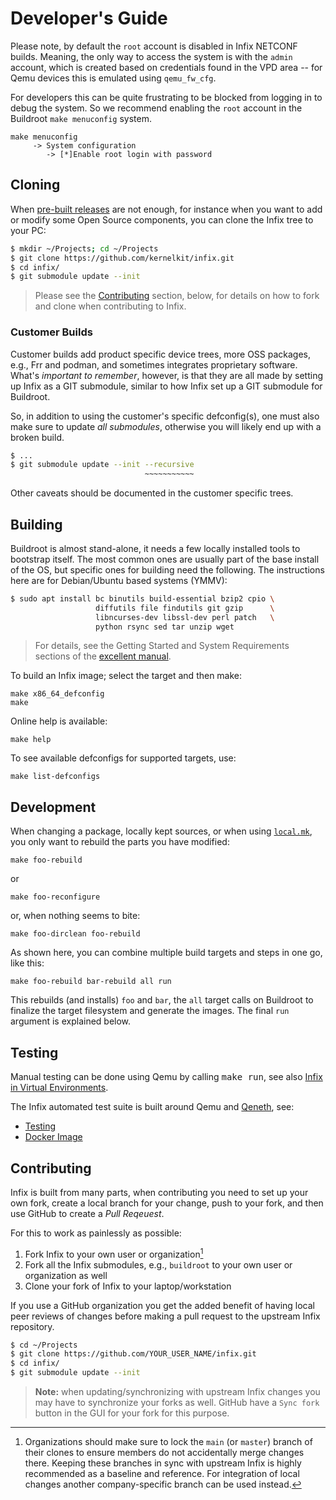 Developer's Guide
=================

Please note, by default the `root` account is disabled in Infix NETCONF
builds.  Meaning, the only way to access the system is with the `admin`
account, which is created based on credentials found in the VPD area --
for Qemu devices this is emulated using `qemu_fw_cfg`.

For developers this can be quite frustrating to be blocked from logging
in to debug the system.  So we recommend enabling the `root` account in
the Buildroot `make menuconfig` system.

    make menuconfig
         -> System configuration
            -> [*]Enable root login with password


Cloning
-------

When [pre-built releases][0] are not enough, for instance when you want
to add or modify some Open Source components, you can clone the Infix
tree to your PC:

```bash
$ mkdir ~/Projects; cd ~/Projects
$ git clone https://github.com/kernelkit/infix.git
$ cd infix/
$ git submodule update --init
```

> Please see the [Contributing](#contributing) section, below, for
> details on how to fork and clone when contributing to Infix.


### Customer Builds

Customer builds add product specific device trees, more OSS packages,
e.g., Frr and podman, and sometimes integrates proprietary software.
What's *important to remember*, however, is that they are all made by
setting up Infix as a GIT submodule, similar to how Infix set up a GIT
submodule for Buildroot.

So, in addition to using the customer's specific defconfig(s), one must
also make sure to update *all submodules*, otherwise you will likely end
up with a broken build.

```bash
$ ...
$ git submodule update --init --recursive
                              ~~~~~~~~~~~
```

Other caveats should be documented in the customer specific trees.


Building
--------

Buildroot is almost stand-alone, it needs a few locally installed tools
to bootstrap itself.  The most common ones are usually part of the base
install of the OS, but specific ones for building need the following.
The instructions here are for Debian/Ubuntu based systems (YMMV):

```bash
$ sudo apt install bc binutils build-essential bzip2 cpio \
                   diffutils file findutils git gzip      \
                   libncurses-dev libssl-dev perl patch   \
                   python rsync sed tar unzip wget
```

> For details, see the Getting Started and System Requirements sections
> of the [excellent manual][1].

To build an Infix image; select the target and then make:

    make x86_64_defconfig
    make

Online help is available:

    make help

To see available defconfigs for supported targets, use:

    make list-defconfigs


Development
-----------

When changing a package, locally kept sources, or when using [`local.mk`](override-package.md),
you only want to rebuild the parts you have modified:

    make foo-rebuild

or

    make foo-reconfigure

or, when nothing seems to bite:

    make foo-dirclean foo-rebuild

As shown here, you can combine multiple build targets and steps in one
go, like this:

    make foo-rebuild bar-rebuild all run

This rebuilds (and installs) `foo` and `bar`, the `all` target calls
on Buildroot to finalize the target filesystem and generate the images.
The final `run` argument is explained below.


Testing
-------

Manual testing can be done using Qemu by calling <kbd>make run</kbd>,
see also [Infix in Virtual Environments](virtual.md).

The Infix automated test suite is built around Qemu and [Qeneth][2], see:

 * [Testing](testing.md)
 * [Docker Image](../test/docker/README.md)


Contributing
------------

Infix is built from many parts, when contributing you need to set up
your own fork, create a local branch for your change, push to your fork,
and then use GitHub to create a *Pull Reqeuest*.

For this to work as painlessly as possible:

  1. Fork Infix to your own user or organization[^1]
  2. Fork all the Infix submodules, e.g., `buildroot` to your own user
     or organization as well
  3. Clone your fork of Infix to your laptop/workstation

If you use a GitHub organization you get the added benefit of having
local peer reviews of changes before making a pull request to the
upstream Infix repository.

```bash
$ cd ~/Projects
$ git clone https://github.com/YOUR_USER_NAME/infix.git
$ cd infix/
$ git submodule update --init
```

> **Note:** when updating/synchronizing with upstream Infix changes you
> may have to synchronize your forks as well.  GitHub have a `Sync fork`
> button in the GUI for your fork for this purpose.

[^1]: Organizations should make sure to lock the `main` (or `master`)
    branch of their clones to ensure members do not accidentally merge
    changes there.  Keeping these branches in sync with upstream Infix
    is highly recommended as a baseline and reference.  For integration
	of local changes another company-specific branch can be used instead.

[0]: https://github.com/kernelkit/infix/releases
[1]: https://buildroot.org/downloads/manual/manual.html
[2]: https://github.com/wkz/qeneth
